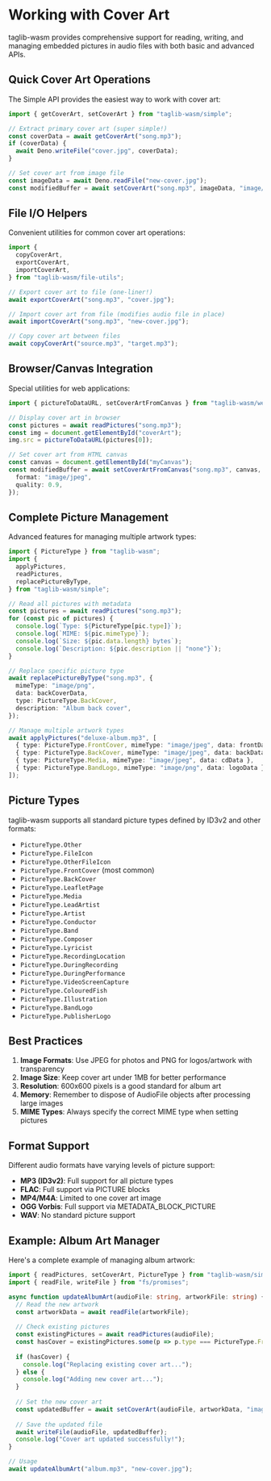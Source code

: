 # Working with Cover Art

taglib-wasm provides comprehensive support for reading, writing, and managing embedded pictures in audio files with both basic and advanced APIs.

## Quick Cover Art Operations

The Simple API provides the easiest way to work with cover art:

```typescript
import { getCoverArt, setCoverArt } from "taglib-wasm/simple";

// Extract primary cover art (super simple!)
const coverData = await getCoverArt("song.mp3");
if (coverData) {
  await Deno.writeFile("cover.jpg", coverData);
}

// Set cover art from image file
const imageData = await Deno.readFile("new-cover.jpg");
const modifiedBuffer = await setCoverArt("song.mp3", imageData, "image/jpeg");
```

## File I/O Helpers

Convenient utilities for common cover art operations:

```typescript
import {
  copyCoverArt,
  exportCoverArt,
  importCoverArt,
} from "taglib-wasm/file-utils";

// Export cover art to file (one-liner!)
await exportCoverArt("song.mp3", "cover.jpg");

// Import cover art from file (modifies audio file in place)
await importCoverArt("song.mp3", "new-cover.jpg");

// Copy cover art between files
await copyCoverArt("source.mp3", "target.mp3");
```

## Browser/Canvas Integration

Special utilities for web applications:

```typescript
import { pictureToDataURL, setCoverArtFromCanvas } from "taglib-wasm/web-utils";

// Display cover art in browser
const pictures = await readPictures("song.mp3");
const img = document.getElementById("coverArt");
img.src = pictureToDataURL(pictures[0]);

// Set cover art from HTML canvas
const canvas = document.getElementById("myCanvas");
const modifiedBuffer = await setCoverArtFromCanvas("song.mp3", canvas, {
  format: "image/jpeg",
  quality: 0.9,
});
```

## Complete Picture Management

Advanced features for managing multiple artwork types:

```typescript
import { PictureType } from "taglib-wasm";
import {
  applyPictures,
  readPictures,
  replacePictureByType,
} from "taglib-wasm/simple";

// Read all pictures with metadata
const pictures = await readPictures("song.mp3");
for (const pic of pictures) {
  console.log(`Type: ${PictureType[pic.type]}`);
  console.log(`MIME: ${pic.mimeType}`);
  console.log(`Size: ${pic.data.length} bytes`);
  console.log(`Description: ${pic.description || "none"}`);
}

// Replace specific picture type
await replacePictureByType("song.mp3", {
  mimeType: "image/png",
  data: backCoverData,
  type: PictureType.BackCover,
  description: "Album back cover",
});

// Manage multiple artwork types
await applyPictures("deluxe-album.mp3", [
  { type: PictureType.FrontCover, mimeType: "image/jpeg", data: frontData },
  { type: PictureType.BackCover, mimeType: "image/jpeg", data: backData },
  { type: PictureType.Media, mimeType: "image/jpeg", data: cdData },
  { type: PictureType.BandLogo, mimeType: "image/png", data: logoData },
]);
```

## Picture Types

taglib-wasm supports all standard picture types defined by ID3v2 and other formats:

- `PictureType.Other`
- `PictureType.FileIcon`
- `PictureType.OtherFileIcon`
- `PictureType.FrontCover` (most common)
- `PictureType.BackCover`
- `PictureType.LeafletPage`
- `PictureType.Media`
- `PictureType.LeadArtist`
- `PictureType.Artist`
- `PictureType.Conductor`
- `PictureType.Band`
- `PictureType.Composer`
- `PictureType.Lyricist`
- `PictureType.RecordingLocation`
- `PictureType.DuringRecording`
- `PictureType.DuringPerformance`
- `PictureType.VideoScreenCapture`
- `PictureType.ColouredFish`
- `PictureType.Illustration`
- `PictureType.BandLogo`
- `PictureType.PublisherLogo`

## Best Practices

1. **Image Formats**: Use JPEG for photos and PNG for logos/artwork with transparency
2. **Image Size**: Keep cover art under 1MB for better performance
3. **Resolution**: 600x600 pixels is a good standard for album art
4. **Memory**: Remember to dispose of AudioFile objects after processing large images
5. **MIME Types**: Always specify the correct MIME type when setting pictures

## Format Support

Different audio formats have varying levels of picture support:

- **MP3 (ID3v2)**: Full support for all picture types
- **FLAC**: Full support via PICTURE blocks
- **MP4/M4A**: Limited to one cover art image
- **OGG Vorbis**: Full support via METADATA_BLOCK_PICTURE
- **WAV**: No standard picture support

## Example: Album Art Manager

Here's a complete example of managing album artwork:

```typescript
import { readPictures, setCoverArt, PictureType } from "taglib-wasm/simple";
import { readFile, writeFile } from "fs/promises";

async function updateAlbumArt(audioFile: string, artworkFile: string) {
  // Read the new artwork
  const artworkData = await readFile(artworkFile);
  
  // Check existing pictures
  const existingPictures = await readPictures(audioFile);
  const hasCover = existingPictures.some(p => p.type === PictureType.FrontCover);
  
  if (hasCover) {
    console.log("Replacing existing cover art...");
  } else {
    console.log("Adding new cover art...");
  }
  
  // Set the new cover art
  const updatedBuffer = await setCoverArt(audioFile, artworkData, "image/jpeg");
  
  // Save the updated file
  await writeFile(audioFile, updatedBuffer);
  console.log("Cover art updated successfully!");
}

// Usage
await updateAlbumArt("album.mp3", "new-cover.jpg");
```